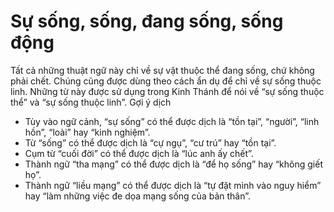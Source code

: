# Sự sống, sống, đang sống, sống động

Tất cả những thuật ngữ này chỉ về sự vật thuộc thể đang sống, chứ không phải chết. Chúng cũng được dùng theo cách ẩn dụ để chỉ về sự sống thuộc linh. Những từ này được sử dụng trong Kinh Thánh để nói về “sự sống thuộc thể” và “sự sống thuộc linh”.
Gợi ý dịch
- Tùy vào ngữ cảnh, “sự sống” có thể được dịch là “tồn tại”, “người”, “linh hồn”, “loài” hay “kinh nghiệm”. 
- Từ “sống” có thể được dịch là “cự ngụ”, “cư trú” hay “tồn tại”. 
- Cụm từ “cuối đời” có thể được dịch là “lúc anh ấy chết”. 
- Thành ngữ “tha mạng” có thể được dịch là “để họ sống” hay “không giết họ”. 
- Thành ngữ “liều mạng” có thể được dịch là “tự đặt mình vào nguy hiểm” hay “làm những việc đe dọa mạng sống của bản thân”.

